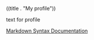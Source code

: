 ((title . "My profile"))

text for profile

[Markdown Syntax Documentation](https://daringfireball.net/projects/markdown/syntax)

